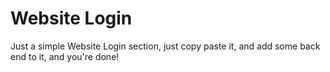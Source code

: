 # Website Login
 Just a simple Website Login section, just copy paste it, and add some back end to it, and you're done!
